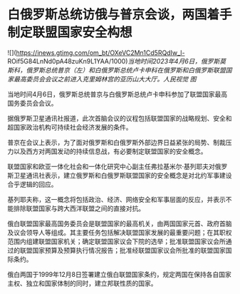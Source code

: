 # 白俄罗斯总统访俄与普京会谈，两国着手制定联盟国家安全构想

![](https://inews.gtimg.com/om_bt/OXeVC2Mn1Cd5RQdIw_l-
ROif5G84LnNd0pA48zuKn9L1YAA/1000)_当地时间2023年4月6日，俄罗斯莫斯科，俄罗斯总统普京（左）和白俄罗斯总统卢卡申科在俄罗斯和白俄罗斯联盟国家最高委员会会议之前进入克里姆林宫的亚历山大大厅。人民视觉
图_

当地时间4月6日，俄罗斯总统普京与白俄罗斯总统卢卡申科参加了联盟国家最高国务委员会会议。

据俄罗斯卫星通讯社报道，此次首脑会议的议程包括联盟国家的战略规划、安全和超国家政治机构可持续社会经济发展的条件。

普京在会议上表示，为了面对俄罗斯和白俄罗斯外部边界日益紧张的局势、制裁压力以及西方对两国发动的持续信息战，有必要制定联盟国家的安全概念。

联盟国家和欧亚一体化社会和一体化研究中心副主任弗拉基米尔·基列耶夫对俄罗斯卫星通讯社表示，建立俄罗斯和白俄罗斯联盟国家的安全概念是对北约军事建设合乎逻辑的回应。

基列耶夫称，这一概念将包括政治、经济、网络安全和军事层面的反应，并表示不能排除联盟国家与跨大西洋联盟之间的直接对抗。

俄白联盟国家最高国务委员会是联盟国家的最高机关，由两国国家元首、政府首脑及议会领导人等组成。其主要任务包括解决联盟国家发展的最重要问题；在其职权范围内组建联盟国家机关；确定联盟国家议会下院的选举；批准联盟国家议会所通过的联盟国家预算及预算执行情况报告；批准经联盟国家议会所批准的联盟国家国际条约。

俄白两国于1999年12月8日签署建立俄白联盟国家条约，规定两国在保持各自国家主权、独立和国家体制的同时，建立邦联性质的国家。

